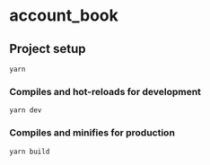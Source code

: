 # account_book

## Project setup
```
yarn 
```

### Compiles and hot-reloads for development
```
yarn dev
```

### Compiles and minifies for production
```
yarn build
```